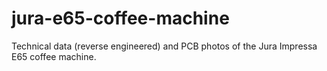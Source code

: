 # jura-e65-coffee-machine

Technical data (reverse engineered) and PCB photos of the Jura Impressa E65 coffee machine.

